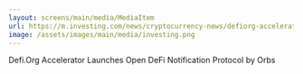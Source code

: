 ```yaml
---
layout: screens/main/media/MediaItem
url: https://m.investing.com/news/cryptocurrency-news/defiorg-accelerator-launches-open-defi-notification-protocol-by-orbs-2650704
image: /assets/images/main/media/investing.png
---
```


Defi.Org Accelerator Launches Open DeFi Notification Protocol by Orbs
